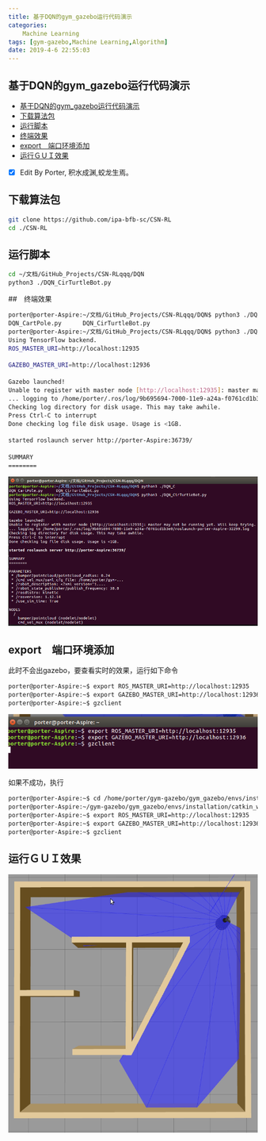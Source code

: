 ```yaml
---
title: 基于DQN的gym_gazebo运行代码演示
categories:      
    Machine Learning    
tags: [gym-gazebo,Machine Learning,Algorithm]
date: 2019-4-6 22:55:03
---
```


## 基于DQN的gym_gazebo运行代码演示

<!-- TOC -->

- [基于DQN的gym_gazebo运行代码演示](#基于dqn的gym_gazebo运行代码演示)
- [下载算法包](#下载算法包)
- [运行脚本](#运行脚本)
- [终端效果](#终端效果)
- [export　端口环境添加](#export　端口环境添加)
- [运行ＧＵＩ效果](#运行ｇｕｉ效果)

<!-- /TOC -->

- [x] Edit By Porter, 积水成渊,蛟龙生焉。 

<!-- more -->

## 下载算法包

```bash
git clone https://github.com/ipa-bfb-sc/CSN-RL
cd ./CSN-RL
```

## 运行脚本

```bash
cd ~/文档/GitHub_Projects/CSN-RLqqq/DQN
python3 ./DQN_CirTurtleBot.py
```

##　终端效果

```bash
porter@porter-Aspire:~/文档/GitHub_Projects/CSN-RLqqq/DQN$ python3 ./DQN_C
DQN_CartPole.py      DQN_CirTurtleBot.py  
porter@porter-Aspire:~/文档/GitHub_Projects/CSN-RLqqq/DQN$ python3 ./DQN_CirTurtleBot.py 
Using TensorFlow backend.
ROS_MASTER_URI=http://localhost:12935

GAZEBO_MASTER_URI=http://localhost:12936

Gazebo launched!
Unable to register with master node [http://localhost:12935]: master may not be running yet. Will keep trying.
... logging to /home/porter/.ros/log/9b695694-7000-11e9-a24a-f0761cd1b3e0/roslaunch-porter-Aspire-32299.log
Checking log directory for disk usage. This may take awhile.
Press Ctrl-C to interrupt
Done checking log file disk usage. Usage is <1GB.

started roslaunch server http://porter-Aspire:36739/

SUMMARY
========
```

![CSN_RL_DQN_run](./image4/CSN_RL_DQN_run.png)

## export　端口环境添加

此时不会出gazebo，要查看实时的效果，运行如下命令

```bash
porter@porter-Aspire:~$ export ROS_MASTER_URI=http://localhost:12935
porter@porter-Aspire:~$ export GAZEBO_MASTER_URI=http://localhost:12936
porter@porter-Aspire:~$ gzclient
```

![CSN_RL_DQN_export](./image4/CSN_RL_DQN_export.png)

如果不成功，执行

```bash
porter@porter-Aspire:~$ cd /home/porter/gym-gazebo/gym_gazebo/envs/installation/catkin_ws/devel
porter@porter-Aspire:~/gym-gazebo/gym_gazebo/envs/installation/catkin_ws/devel$  source setup.bash
porter@porter-Aspire:~$ export ROS_MASTER_URI=http://localhost:12935
porter@porter-Aspire:~$ export GAZEBO_MASTER_URI=http://localhost:12936
porter@porter-Aspire:~$ gzclient
```

## 运行ＧＵＩ效果

![CSN_RL_DQN_CirTurtleBot](./image4/CSN_RL_DQN.gif)